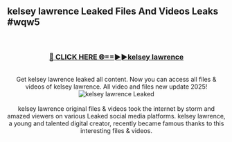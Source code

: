 ## kelsey lawrence Leaked Files And Videos Leaks #wqw5
<br>
<div align="center">
<h3><a href="https://watchclip.my.id/kelsey lawrence" rel="nofollow">🔴 CLICK HERE 🌐==►►kelsey lawrence</a></h3>
<br>
Get kelsey lawrence leaked all content. Now you can access all files & videos of kelsey lawrence. All video and files new update 2025!
<br>
<a href="https://watchclip.my.id/kelsey lawrence" rel="nofollow" data-target="animated-image.originalLink"><img src="https://i.ibb.co.com/WyWwxjT/player-gif2.gif" alt="kelsey lawrence Leaked" style="max-width: 100%; display: inline-block;" data-target="animated-image.originalImage"></a>
<br><br>
kelsey lawrence original files & videos took the internet by storm and amazed viewers on various Leaked social media platforms. kelsey lawrence, a young and talented digital creator, recently became famous thanks to this interesting files & videos.
</div>
<br>